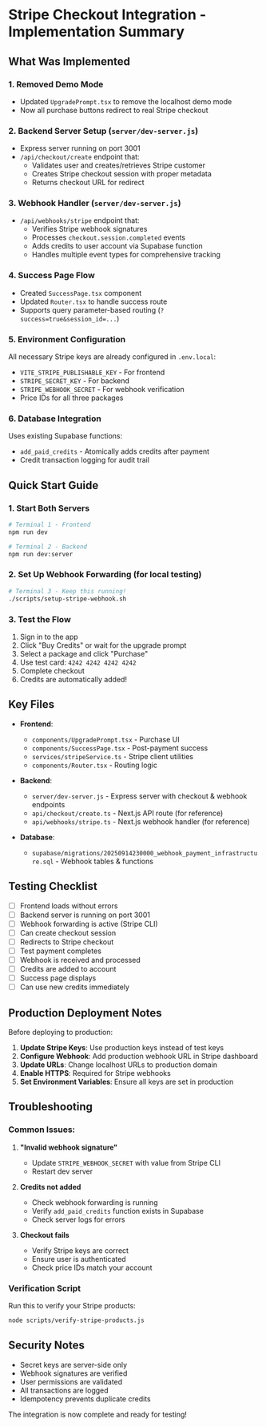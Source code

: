 # Stripe Checkout Integration - Implementation Summary

## What Was Implemented

### 1. **Removed Demo Mode**
- Updated `UpgradePrompt.tsx` to remove the localhost demo mode
- Now all purchase buttons redirect to real Stripe checkout

### 2. **Backend Server Setup** (`server/dev-server.js`)
- Express server running on port 3001
- `/api/checkout/create` endpoint that:
  - Validates user and creates/retrieves Stripe customer
  - Creates Stripe checkout session with proper metadata
  - Returns checkout URL for redirect

### 3. **Webhook Handler** (`server/dev-server.js`)
- `/api/webhooks/stripe` endpoint that:
  - Verifies Stripe webhook signatures
  - Processes `checkout.session.completed` events
  - Adds credits to user account via Supabase function
  - Handles multiple event types for comprehensive tracking

### 4. **Success Page Flow**
- Created `SuccessPage.tsx` component
- Updated `Router.tsx` to handle success route
- Supports query parameter-based routing (`?success=true&session_id=...`)

### 5. **Environment Configuration**
All necessary Stripe keys are already configured in `.env.local`:
- `VITE_STRIPE_PUBLISHABLE_KEY` - For frontend
- `STRIPE_SECRET_KEY` - For backend
- `STRIPE_WEBHOOK_SECRET` - For webhook verification
- Price IDs for all three packages

### 6. **Database Integration**
Uses existing Supabase functions:
- `add_paid_credits` - Atomically adds credits after payment
- Credit transaction logging for audit trail

## Quick Start Guide

### 1. Start Both Servers
```bash
# Terminal 1 - Frontend
npm run dev

# Terminal 2 - Backend
npm run dev:server
```

### 2. Set Up Webhook Forwarding (for local testing)
```bash
# Terminal 3 - Keep this running!
./scripts/setup-stripe-webhook.sh
```

### 3. Test the Flow
1. Sign in to the app
2. Click "Buy Credits" or wait for the upgrade prompt
3. Select a package and click "Purchase"
4. Use test card: `4242 4242 4242 4242`
5. Complete checkout
6. Credits are automatically added!

## Key Files

- **Frontend**:
  - `components/UpgradePrompt.tsx` - Purchase UI
  - `components/SuccessPage.tsx` - Post-payment success
  - `services/stripeService.ts` - Stripe client utilities
  - `components/Router.tsx` - Routing logic

- **Backend**:
  - `server/dev-server.js` - Express server with checkout & webhook endpoints
  - `api/checkout/create.ts` - Next.js API route (for reference)
  - `api/webhooks/stripe.ts` - Next.js webhook handler (for reference)

- **Database**:
  - `supabase/migrations/20250914230000_webhook_payment_infrastructure.sql` - Webhook tables & functions

## Testing Checklist

- [ ] Frontend loads without errors
- [ ] Backend server is running on port 3001
- [ ] Webhook forwarding is active (Stripe CLI)
- [ ] Can create checkout session
- [ ] Redirects to Stripe checkout
- [ ] Test payment completes
- [ ] Webhook is received and processed
- [ ] Credits are added to account
- [ ] Success page displays
- [ ] Can use new credits immediately

## Production Deployment Notes

Before deploying to production:

1. **Update Stripe Keys**: Use production keys instead of test keys
2. **Configure Webhook**: Add production webhook URL in Stripe dashboard
3. **Update URLs**: Change localhost URLs to production domain
4. **Enable HTTPS**: Required for Stripe webhooks
5. **Set Environment Variables**: Ensure all keys are set in production

## Troubleshooting

### Common Issues:

1. **"Invalid webhook signature"**
   - Update `STRIPE_WEBHOOK_SECRET` with value from Stripe CLI
   - Restart dev server

2. **Credits not added**
   - Check webhook forwarding is running
   - Verify `add_paid_credits` function exists in Supabase
   - Check server logs for errors

3. **Checkout fails**
   - Verify Stripe keys are correct
   - Ensure user is authenticated
   - Check price IDs match your account

### Verification Script
Run this to verify your Stripe products:
```bash
node scripts/verify-stripe-products.js
```

## Security Notes

- Secret keys are server-side only
- Webhook signatures are verified
- User permissions are validated
- All transactions are logged
- Idempotency prevents duplicate credits

The integration is now complete and ready for testing!